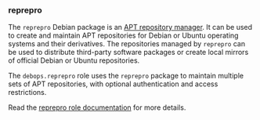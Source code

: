 ### reprepro

The `reprepro` Debian package is an [APT repository
manager](https://wiki.debian.org/DebianRepository/SetupWithReprepro). It
can be used to create and maintain APT repositories for Debian or Ubuntu
operating systems and their derivatives. The repositories managed by
`reprepro` can be used to distribute third-party software packages or
create local mirrors of official Debian or Ubuntu repositories.

The `debops.reprepro` role uses the `reprepro` package to maintain
multiple sets of APT repositories, with optional authentication and
access restrictions.

Read the [reprepro role documentation](https://docs.debops.org/en/stable-3.0/ansible/roles/reprepro/) for more details.
